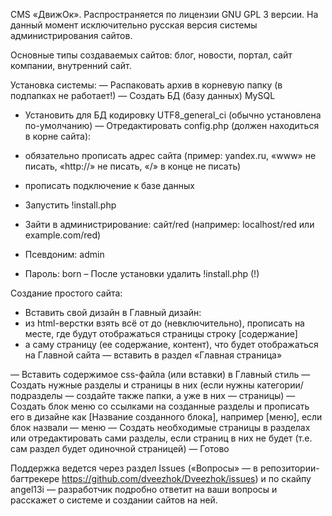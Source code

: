 CMS «ДвижОк». 
Распространяется по лицензии GNU GPL 3 версии.
На данный момент исключительно русская версия системы администрирования сайтов. 

Основные типы создаваемых сайтов: блог, новости, портал, сайт компании, внутренний сайт. 

Установка системы: 
— Распаковать архив в корневую папку (в подпапках не работает!)
— Создать БД (базу данных) MySQL
- Установить для БД кодировку UTF8_general_ci (обычно установлена по-умолчанию)
— Отредактировать config.php (должен находиться в корне сайта):
- обязательно прописать адрес сайта (пример: yandex.ru, «www» не писать, «http://» не писать, «/» в конце не писать)
- прописать подключение к базе данных

- Запустить !install.php
- Зайти в администрирование: сайт/red (например: localhost/red или example.com/red)
- Псевдоним: admin
- Пароль: born
– После установки удалить !install.php (!)

Создание простого сайта:
- Вставить свой дизайн в Главный дизайн:
- из html-верстки взять всё от <body> до </body> (невключительно), прописать на месте, где будут отображаться страницы строку [содержание]
- а саму страницу (ее содержание, контент), что будет отображаться на Главной сайта — вставить в раздел «Главная страница»

— Вставить содержимое css-файла (или вставки) в Главный стиль
— Создать нужные разделы и страницы в них (если нужны категории/подразделы — создайте также папки, а уже в них — страницы)
— Создать блок меню со ссылками на созданные разделы и прописать его в дизайне как [Название созданного блока], например [меню], если блок назвали — меню
— Создать необходимые страницы в разделах или отредактировать сами разделы, если страниц в них не будет (т.е. сам раздел будет одиночной страницей)
— Готово

Поддержка ведется через раздел Issues («Вопросы» — в репозитории-багтрекере https://github.com/dveezhok/Dveezhok/issues) и по скайпу angel13i — разработчик подробно ответит на ваши вопросы и расскажет о системе и создании сайтов на ней.
